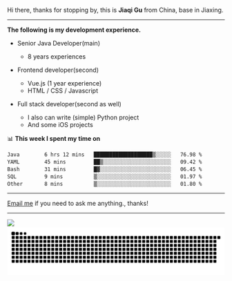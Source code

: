 Hi there, thanks for stopping by, this is **Jiaqi Gu** from China, base in Jiaxing.

---

**The following is my development experience.**

- Senior Java Developer(main)
  - 8 years experiences

- Frontend developer(second)
  - Vue.js (1 year experience)
  - HTML / CSS / Javascript
  
- Full stack developer(second as well)
  - I also can write (simple) Python project
  - And some iOS projects

📊 **This week I spent my time on**
<!--START_SECTION:waka-->

```txt
Java        6 hrs 12 mins   ███████████████████▒░░░░░   76.98 %
YAML        45 mins         ██▒░░░░░░░░░░░░░░░░░░░░░░   09.42 %
Bash        31 mins         █▓░░░░░░░░░░░░░░░░░░░░░░░   06.45 %
SQL         9 mins          ▒░░░░░░░░░░░░░░░░░░░░░░░░   01.97 %
Other       8 mins          ▒░░░░░░░░░░░░░░░░░░░░░░░░   01.80 %
```

<!--END_SECTION:waka-->

---

[Email me](mailto:htk2klwgr@mozmail.com?subject=Hiring_from_GitHub) if you need to ask me anything., thanks!

---

![]( https://visitor-badge.glitch.me/badge?page_id=githubgujiaqi)
![]( https://github.com/droid-Q/droid-Q/raw/output/github-contribution-grid-snake.svg#gh-dark-mode-only)

